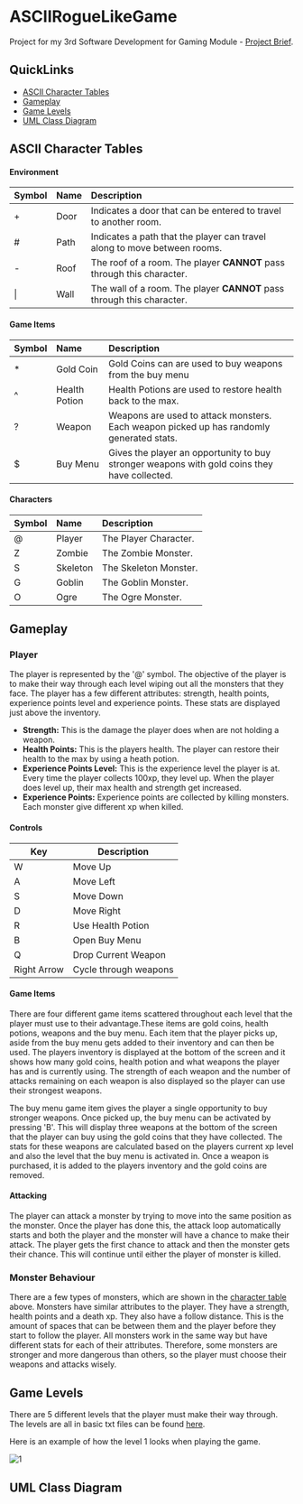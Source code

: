 # ASCIIRogueLikeGame
Project for my 3rd Software Development for Gaming Module - [Project Brief](https://github.com/rossliam2212/ASCIIRogueLikeGame/blob/main/Project%20Brief.pdf).

## QuickLinks
- [ASCII Character Tables](#ascii-character-tables)
- [Gameplay](#gameplay)
- [Game Levels](#game-levels)
- [UML Class Diagram](#uml-class-diagram)

## ASCII Character Tables

#### Environment
| **Symbol**      | **Name**  | **Description**                                                          |
|:----------------|:----------|:-------------------------------------------------------------------------|
| +               | Door      | Indicates a door that can be entered to travel to another room.          |
| #               | Path      | Indicates a path that the player can travel along to move between rooms. |
| -               | Roof      | The roof of a room. The player **CANNOT** pass through this character.   |
| &#124;          | Wall      | The wall of a room. The player **CANNOT** pass through this character.   |

#### Game Items
| **Symbol** | **Name**      | **Description**                                                                              |
|:-----------|:--------------|:---------------------------------------------------------------------------------------------|
| *          | Gold Coin     | Gold Coins can are used to buy weapons from the buy menu                                     |
| ^          | Health Potion | Health Potions are used to restore health back to the max.                                   |
| ?          | Weapon        | Weapons are used to attack monsters. Each weapon picked up has randomly generated stats.     |
| $          | Buy Menu      | Gives the player an opportunity to buy stronger weapons with gold coins they have collected. |

#### Characters
| **Symbol** | **Name** | **Description**       |
|:-----------|:---------|:----------------------|
| @          | Player   | The Player Character. |
| Z          | Zombie   | The Zombie Monster.   |
| S          | Skeleton | The Skeleton Monster. |
| G          | Goblin   | The Goblin Monster.   |
| O          | Ogre     | The Ogre Monster.     |


## Gameplay

### Player
The player is represented by the '@' symbol. The objective of the player is to make their way through
each level wiping out all the monsters that they face. The  player has a few different attributes: strength,
health points, experience points level and experience points. These stats are displayed just above the inventory.

- **Strength:** This is the damage the player does when are not holding a weapon.
- **Health Points:** This is the players health. The player can restore their health to the max by using a heath potion.
- **Experience Points Level:** This is the experience level the player is at. Every time the player collects 100xp, they level up. When the player does level up, their max health and strength get increased.
- **Experience Points:** Experience points are collected by killing monsters. Each monster give different xp when killed.

#### Controls
| **Key**     | **Description**       |
|-------------|-----------------------|
| W           | Move Up               |
| A           | Move Left             |
| S           | Move Down             |
| D           | Move Right            |
| R           | Use Health Potion     |
| B           | Open Buy Menu         |
| Q           | Drop Current Weapon   |
| Right Arrow | Cycle through weapons |

#### Game Items
There are four different game items scattered throughout each level that the player must use to their advantage.These
items are gold coins, health potions, weapons and the buy menu. Each item that the player picks up, aside from the buy 
menu gets added to their inventory and can then be used. The players inventory is displayed at the bottom of the screen 
and it shows how many gold coins, health potion and what weapons the player has and is currently using. The strength of 
each weapon and the number of attacks remaining on each weapon is also displayed so the player can use their strongest 
weapons.

The buy menu game item gives the player a single opportunity to buy stronger weapons. Once picked up, the buy menu can be 
activated by pressing 'B'. This will display three weapons at the bottom of the screen that the player can buy using the 
gold coins that they have collected. The stats for these weapons are calculated based on the players current xp level and also the 
level that the buy menu is activated in. Once a weapon is purchased, it is added to the players inventory and the gold 
coins are removed.

#### Attacking
The player can attack a monster by trying to move into the same position as the monster. Once the player has done this, the 
attack loop automatically starts and both the player and the monster will have a chance to make their attack. The player
gets the first chance to attack and then the monster gets their chance. This will continue until either the player of monster
is killed.



### Monster Behaviour
There are a few types of monsters, which are shown in the [character table](#ascii-character-tables) above. Monsters have
similar attributes to the player. They have a strength, health points and a death xp. They also have a follow distance.
This is the amount of spaces that can be between them and the player before they start to follow the player. All monsters
work in the same way but have different stats for each of their attributes. Therefore, some monsters are stronger and more
dangerous than others, so the player must choose their weapons and attacks wisely.

## Game Levels
There are 5 different levels that the player must make their way through. The levels are all in basic txt files can be 
found [here](https://github.com/rossliam2212/ASCIIRogueLikeGame/tree/main/Code/levels). 

Here is an example of how the level 1 looks when playing the game.

![1](https://user-images.githubusercontent.com/73957889/203439973-41bdd2e2-830e-4bb4-b654-c86a336b2ae8.png)

## UML Class Diagram
